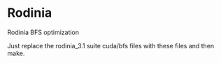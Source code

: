 # Rodinia
Rodinia BFS optimization

Just replace the rodinia_3.1 suite cuda/bfs files with these files and then make. 
